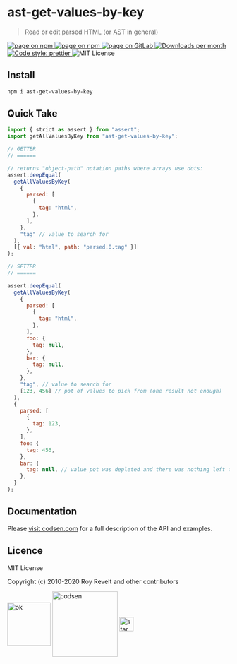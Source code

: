 # ast-get-values-by-key

> Read or edit parsed HTML (or AST in general)

<div class="package-badges">
  <a href="https://www.npmjs.com/package/ast-get-values-by-key" rel="nofollow noreferrer noopener">
    <img src="https://img.shields.io/badge/-npm-blue?style=flat-square" alt="page on npm">
  </a>
  <a href="https://codsen.com/os/ast-get-values-by-key" rel="nofollow noreferrer noopener">
    <img src="https://img.shields.io/badge/-Codsen-blue?style=flat-square" alt="page on npm">
  </a>
  <a href="https://gitlab.com/codsen/codsen/tree/master/packages/ast-get-values-by-key" rel="nofollow noreferrer noopener">
    <img src="https://img.shields.io/badge/-GitLab-blue?style=flat-square" alt="page on GitLab">
  </a>
  <a href="https://npmcharts.com/compare/ast-get-values-by-key?interval=30" rel="nofollow noreferrer noopener" target="_blank">
    <img src="https://img.shields.io/npm/dm/ast-get-values-by-key.svg?style=flat-square" alt="Downloads per month">
  </a>
  <a href="https://prettier.io" rel="nofollow noreferrer noopener" target="_blank">
    <img src="https://img.shields.io/badge/code_style-prettier-brightgreen.svg?style=flat-square" alt="Code style: prettier">
  </a>
  <img src="https://img.shields.io/badge/licence-MIT-brightgreen.svg?style=flat-square" alt="MIT License">
</div>

## Install

```bash
npm i ast-get-values-by-key
```

## Quick Take

```js
import { strict as assert } from "assert";
import getAllValuesByKey from "ast-get-values-by-key";

// GETTER
// ======

// returns "object-path" notation paths where arrays use dots:
assert.deepEqual(
  getAllValuesByKey(
    {
      parsed: [
        {
          tag: "html",
        },
      ],
    },
    "tag" // value to search for
  ),
  [{ val: "html", path: "parsed.0.tag" }]
);

// SETTER
// ======

assert.deepEqual(
  getAllValuesByKey(
    {
      parsed: [
        {
          tag: "html",
        },
      ],
      foo: {
        tag: null,
      },
      bar: {
        tag: null,
      },
    },
    "tag", // value to search for
    [123, 456] // pot of values to pick from (one result not enough)
  ),
  {
    parsed: [
      {
        tag: 123,
      },
    ],
    foo: {
      tag: 456,
    },
    bar: {
      tag: null, // value pot was depleted and there was nothing left to put here
    },
  }
);
```

## Documentation

Please [visit codsen.com](https://codsen.com/os/ast-get-values-by-key/) for a full description of the API and examples.

## Licence

MIT License

Copyright (c) 2010-2020 Roy Revelt and other contributors

<img src="https://codsen.com/images/png-codsen-ok.png" width="98" alt="ok" align="center"> <img src="https://codsen.com/images/png-codsen-1.png" width="148" alt="codsen" align="center"> <img src="https://codsen.com/images/png-codsen-star-small.png" width="32" alt="star" align="center">
